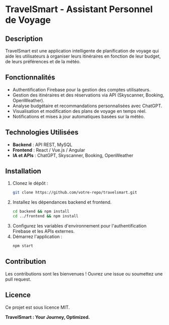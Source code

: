 # TravelSmart - Assistant Personnel de Voyage

## Description
TravelSmart est une application intelligente de planification de voyage qui aide les utilisateurs à organiser leurs itinéraires en fonction de leur budget, de leurs préférences et de la météo.

## Fonctionnalités
- Authentification Firebase pour la gestion des comptes utilisateurs.
- Gestion des itinéraires et des réservations via API (Skyscanner, Booking, OpenWeather).
- Analyse budgétaire et recommandations personnalisées avec ChatGPT.
- Visualisation et modification des plans de voyage en temps réel.
- Notifications et mises à jour automatiques basées sur la météo.

## Technologies Utilisées
- **Backend** : API REST, MySQL
- **Frontend** : React / Vue.js / Angular
- **IA et APIs** : ChatGPT, Skyscanner, Booking, OpenWeather

## Installation
1. Clonez le dépôt :
   ```bash
   git clone https://github.com/votre-repo/travelsmart.git
   ```
2. Installez les dépendances backend et frontend.
   ```bash
   cd backend && npm install
   cd ../frontend && npm install
   ```
3. Configurez les variables d'environnement pour l'authentification Firebase et les APIs externes.
4. Démarrez l'application :
   ```bash
   npm start
   ```

## Contribution
Les contributions sont les bienvenues ! Ouvrez une issue ou soumettez une pull request.

## Licence
Ce projet est sous licence MIT.

**TravelSmart : Your Journey, Optimized.**